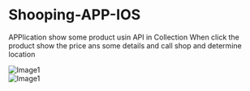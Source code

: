 # Shooping-APP-IOS
APPlication show some product usin API in Collection When click the product show the price ans some details and call shop and determine location 

 ![Image1](https://i.ibb.co/NsnpwcN/1.png)  
 ![Image1](https://drive.google.com/file/d/1dgvI6KR97xJmhyGVJrzpzjtSd9VffnkJ/view?usp=sharing)
